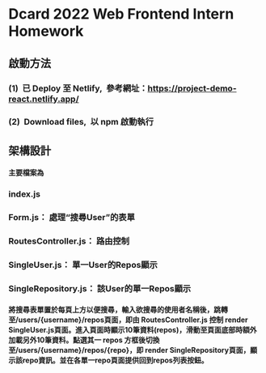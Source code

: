 # Dcard 2022 Web Frontend Intern Homework

## 啟動方法
  ### (1)&nbsp;&nbsp;已 Deploy 至 Netlify,&nbsp;&nbsp;參考網址：https://project-demo-react.netlify.app/
  ### (2)&nbsp;&nbsp;Download files,&nbsp;&nbsp;以 npm 啟動執行

## 架構設計
  #### 主要檔案為
  ### index.js
  ### Form.js： 處理“搜尋User”的表單
  ### RoutesController.js： 路由控制
  ### SingleUser.js： 單一User的Repos顯示
  ### SingleRepository.js： 該User的單一Repos顯示
  #### 將搜尋表單置於每頁上方以便搜尋，輸入欲搜尋的使用者名稱後，跳轉至/users/{username}/repos頁面，即由 RoutesController.js 控制 render SingleUser.js頁面。進入頁面時顯示10筆資料(repos)，滑動至頁面底部時額外加載另外10筆資料。點選其一 repos 方框後切換至/users/{username}/repos/{repo}，即 render SingleRepository頁面，顯示該repo資訊。並在各單一repo頁面提供回到repos列表按鈕。
